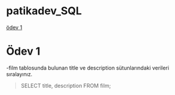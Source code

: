 # patikadev_SQL

[ödev 1](#ödev-1)
# Ödev 1
-film tablosunda bulunan title ve description sütunlarındaki verileri sıralayınız.
>SELECT title, description FROM film;
